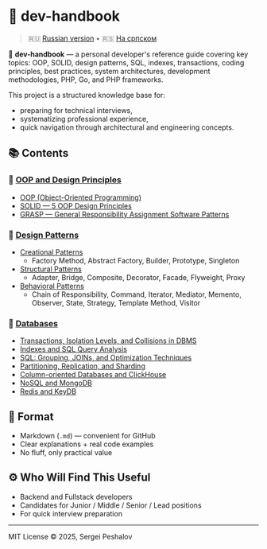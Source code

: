 # 📘 dev-handbook

> 🇷🇺 [Russian version](README.ru.md) • 🇷🇸 [На српском](README.sr.md)

🧠 **dev-handbook** — a personal developer's reference guide covering key topics:
OOP, SOLID, design patterns, SQL, indexes, transactions, coding principles, best practices,
system architectures, development methodologies, PHP, Go, and PHP frameworks.

This project is a structured knowledge base for:
- preparing for technical interviews,
- systematizing professional experience,
- quick navigation through architectural and engineering concepts.

## 📚 Contents

### 🧠 [OOP and Design Principles](en.oop.md#-oop-and-design-principles)
- [OOP (Object-Oriented Programming)](en.oop.md#-oop-object-oriented-programming)
- [SOLID — 5 OOP Design Principles](en.oop.md#-solid--5-oop-design-principles)
- [GRASP — General Responsibility Assignment Software Patterns](en.oop.md#-grasp--general-responsibility-assignment-software-patterns)

### 🎯 [Design Patterns](en.oop.md#-design-patterns)
- [Creational Patterns](en.oop.md#-creational-patterns)
  - Factory Method, Abstract Factory, Builder, Prototype, Singleton
- [Structural Patterns](en.oop.md#-structural-patterns)
  - Adapter, Bridge, Composite, Decorator, Facade, Flyweight, Proxy
- [Behavioral Patterns](en.oop.md#-behavioral-design-patterns)
  - Chain of Responsibility, Command, Iterator, Mediator, Memento, Observer, State, Strategy, Template Method, Visitor

### 💾 [Databases](en.db.md#-databases)
- [Transactions, Isolation Levels, and Collisions in DBMS](en.db.md#-transactions-isolation-levels-and-collisions-in-dbms)
- [Indexes and SQL Query Analysis](en.db.md#-indexes-and-sql-query-analysis-explain)
- [SQL: Grouping, JOINs, and Optimization Techniques](en.db.md#-sql-grouping-joins-and-complex-query-optimization-techniques)
- [Partitioning, Replication, and Sharding](en.db.md#-partitioning-replication-and-sharding-in-dbms)
- [Column-oriented Databases and ClickHouse](en.db.md#-column-oriented-databases-and-clickhouse)
- [NoSQL and MongoDB](en.db.md#introduction-to-nosql-and-mongodb)
- [Redis and KeyDB](en.db.md#-redis-and-keydb-basics-architecture-and-advantages)

## 📎 Format

- Markdown (`.md`) — convenient for GitHub
- Clear explanations + real code examples
- No fluff, only practical value

## ⚙ Who Will Find This Useful

- Backend and Fullstack developers
- Candidates for Junior / Middle / Senior / Lead positions
- For quick interview preparation

---

MIT License © 2025, Sergei Peshalov
